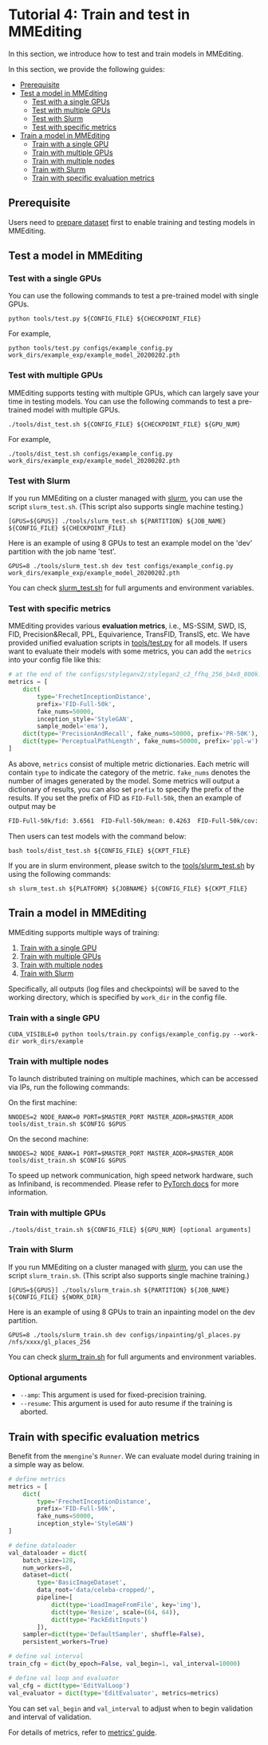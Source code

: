 # Tutorial 4: Train and test in MMEditing

In this section, we introduce how to test and train models in MMEditing.

In this section, we provide the following guides:

- [Prerequisite](#prerequisite)
- [Test a model in MMEditing](#test-a-model-in-mmediting)
  - [Test with a single GPUs](#test-with-a-single-gpus)
  - [Test with multiple GPUs](#test-with-multiple-gpus)
  - [Test with Slurm](#test-with-slurm)
  - [Test with specific metrics](#test-with-specific-metrics)
- [Train a model in MMEditing](#train-a-model-in-mmediting)
  - [Train with a single GPU](#train-with-a-single-gpu)
  - [Train with multiple GPUs](#train-with-multiple-gpus)
  - [Train with multiple nodes](#train-with-multiple-nodes)
  - [Train with Slurm](#train-with-slurm)
  - [Train with specific evaluation metrics](#train-with-specific-evaluation-metrics)

## Prerequisite

Users need to [prepare dataset](../user_guides/dataset_prepare.md) first to enable training and testing models in MMEditing.

## Test a model in MMEditing

### Test with a single GPUs

You can use the following commands to test a pre-trained model with single GPUs.

```shell
python tools/test.py ${CONFIG_FILE} ${CHECKPOINT_FILE}
```

For example,

```shell
python tools/test.py configs/example_config.py work_dirs/example_exp/example_model_20200202.pth
```

### Test with multiple GPUs

MMEditing supports testing with multiple GPUs,
which can largely save your time in testing models.
You can use the following commands to test a pre-trained model with multiple GPUs.

```shell
./tools/dist_test.sh ${CONFIG_FILE} ${CHECKPOINT_FILE} ${GPU_NUM}
```

For example,

```shell
./tools/dist_test.sh configs/example_config.py work_dirs/example_exp/example_model_20200202.pth
```

### Test with Slurm

If you run MMEditing on a cluster managed with [slurm](https://slurm.schedmd.com/), you can use the script `slurm_test.sh`. (This script also supports single machine testing.)

```shell
[GPUS=${GPUS}] ./tools/slurm_test.sh ${PARTITION} ${JOB_NAME} ${CONFIG_FILE} ${CHECKPOINT_FILE}
```

Here is an example of using 8 GPUs to test an example model on the 'dev' partition with the job name 'test'.

```shell
GPUS=8 ./tools/slurm_test.sh dev test configs/example_config.py work_dirs/example_exp/example_model_20200202.pth
```

You can check [slurm_test.sh](../../../tools/slurm_test.sh) for full arguments and environment variables.

### Test with specific metrics

MMEditing provides various **evaluation metrics**, i.e., MS-SSIM, SWD, IS, FID, Precision&Recall, PPL, Equivarience, TransFID, TransIS, etc.
We have provided unified evaluation scripts in [tools/test.py](https://github.com/open-mmlab/mmediting/tree/1.x/tools/test.py) for all models.
If users want to evaluate their models with some metrics, you can add the `metrics` into your config file like this:

```python
# at the end of the configs/styleganv2/stylegan2_c2_ffhq_256_b4x8_800k.py
metrics = [
    dict(
        type='FrechetInceptionDistance',
        prefix='FID-Full-50k',
        fake_nums=50000,
        inception_style='StyleGAN',
        sample_model='ema'),
    dict(type='PrecisionAndRecall', fake_nums=50000, prefix='PR-50K'),
    dict(type='PerceptualPathLength', fake_nums=50000, prefix='ppl-w')
]
```

As above, `metrics` consist of multiple metric dictionaries. Each metric will contain `type` to indicate the category of the metric. `fake_nums` denotes the number of images generated by the model. Some metrics will output a dictionary of results, you can also set `prefix`  to specify the prefix of the results.
If you set the prefix of FID as `FID-Full-50k`, then an example of output may be

```bash
FID-Full-50k/fid: 3.6561  FID-Full-50k/mean: 0.4263  FID-Full-50k/cov: 3.2298
```

Then users can test models with the command below:

```shell
bash tools/dist_test.sh ${CONFIG_FILE} ${CKPT_FILE}
```

If you are in slurm environment, please switch to the [tools/slurm_test.sh](https://github.com/open-mmlab/mmediting/tree/1.x/tools/slurm_test.sh) by using the following commands:

```shell
sh slurm_test.sh ${PLATFORM} ${JOBNAME} ${CONFIG_FILE} ${CKPT_FILE}
```

## Train a model in MMEditing

MMEditing supports multiple ways of training:

1. [Train with a single GPU](#train-with-a-single-gpu)
2. [Train with multiple GPUs](#train-with-multiple-gpus)
3. [Train with multiple nodes](#train-with-multiple-nodes)
4. [Train with Slurm](#train-with-slurm)

Specifically, all outputs (log files and checkpoints) will be saved to the working directory,
which is specified by `work_dir` in the config file.

### Train with a single GPU

```shell
CUDA_VISIBLE=0 python tools/train.py configs/example_config.py --work-dir work_dirs/example
```

### Train with multiple nodes

To launch distributed training on multiple machines, which can be accessed via IPs, run the following commands:

On the first machine:

```shell
NNODES=2 NODE_RANK=0 PORT=$MASTER_PORT MASTER_ADDR=$MASTER_ADDR tools/dist_train.sh $CONFIG $GPUS
```

On the second machine:

```shell
NNODES=2 NODE_RANK=1 PORT=$MASTER_PORT MASTER_ADDR=$MASTER_ADDR tools/dist_train.sh $CONFIG $GPUS
```

To speed up network communication, high speed network hardware, such as Infiniband, is recommended.
Please refer to [PyTorch docs](https://pytorch.org/docs/1.11/distributed.html#launch-utility) for more information.

### Train with multiple GPUs

```shell
./tools/dist_train.sh ${CONFIG_FILE} ${GPU_NUM} [optional arguments]
```

### Train with Slurm

If you run MMEditing on a cluster managed with [slurm](https://slurm.schedmd.com/), you can use the script `slurm_train.sh`. (This script also supports single machine training.)

```shell
[GPUS=${GPUS}] ./tools/slurm_train.sh ${PARTITION} ${JOB_NAME} ${CONFIG_FILE} ${WORK_DIR}
```

Here is an example of using 8 GPUs to train an inpainting model on the dev partition.

```shell
GPUS=8 ./tools/slurm_train.sh dev configs/inpainting/gl_places.py /nfs/xxxx/gl_places_256
```

You can check [slurm_train.sh](https://github.com/open-mmlab/mmediting/blob/master/tools/slurm_train.sh) for full arguments and environment variables.

### Optional arguments

- `--amp`: This argument is used for fixed-precision training.
- `--resume`: This argument is used for auto resume if the training is aborted.

## Train with specific evaluation metrics

Benefit from the `mmengine`'s `Runner`. We can evaluate model during training in a simple way as below.

```python
# define metrics
metrics = [
    dict(
        type='FrechetInceptionDistance',
        prefix='FID-Full-50k',
        fake_nums=50000,
        inception_style='StyleGAN')
]

# define dataloader
val_dataloader = dict(
    batch_size=128,
    num_workers=8,
    dataset=dict(
        type='BasicImageDataset',
        data_root='data/celeba-cropped/',
        pipeline=[
            dict(type='LoadImageFromFile', key='img'),
            dict(type='Resize', scale=(64, 64)),
            dict(type='PackEditInputs')
        ]),
    sampler=dict(type='DefaultSampler', shuffle=False),
    persistent_workers=True)

# define val interval
train_cfg = dict(by_epoch=False, val_begin=1, val_interval=10000)

# define val loop and evaluator
val_cfg = dict(type='EditValLoop')
val_evaluator = dict(type='EditEvaluator', metrics=metrics)
```

You can set `val_begin` and `val_interval` to adjust when to begin validation and interval of validation.

For details of metrics, refer to [metrics' guide](./metrics.md).

